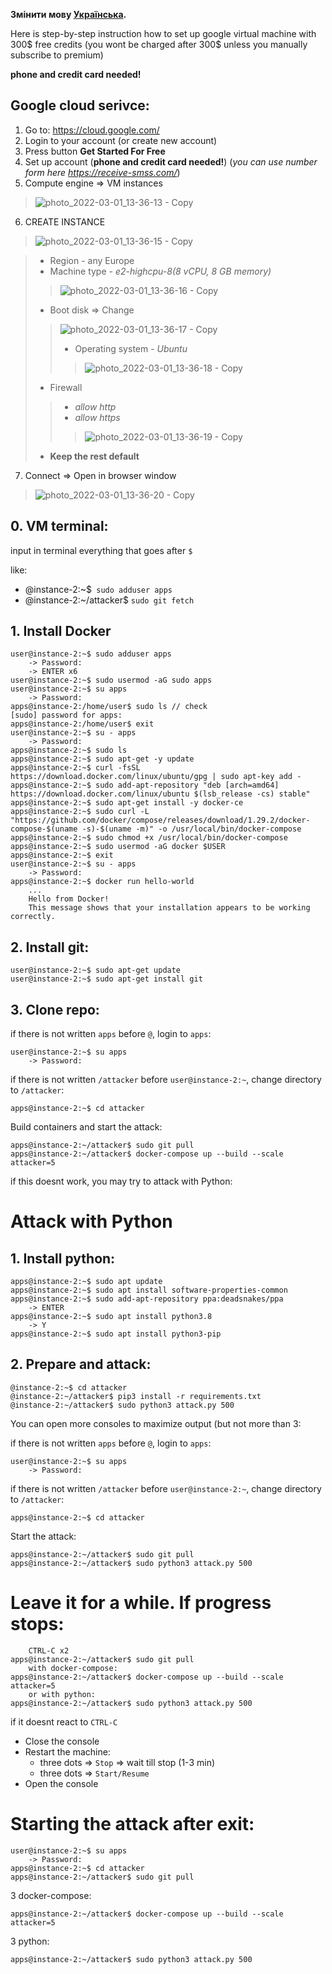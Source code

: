 **Змінити мову [Українська](README.md).**

Here is step-by-step instruction how to set up google virtual machine with 300$ free credits (you wont be charged after 300$ unless you manually subscribe to premium)

**phone and credit card needed!**

## Google cloud serivce:
1. Go to: https://cloud.google.com/
2. Login to your account (or create new account)
3. Press button **Get Started For Free**
4. Set up account (**phone and credit card needed!**) (*you can use number form here https://receive-smss.com/*)
5. Compute engine => VM instances 
> ![photo_2022-03-01_13-36-13 - Copy](https://user-images.githubusercontent.com/98760727/157469549-dd85283d-26dc-4b70-940c-88d32f28080b.jpg)

6. CREATE INSTANCE
> ![photo_2022-03-01_13-36-15 - Copy](https://user-images.githubusercontent.com/98760727/157469573-e372ad5b-e8ef-48ce-815a-f50f81678858.jpg)

> - Region - any Europe
> - Machine type - *e2-highcpu-8(8 vCPU, 8 GB memory)*
>> ![photo_2022-03-01_13-36-16 - Copy](https://user-images.githubusercontent.com/98760727/157469599-584882e3-497d-4ed4-8b12-49c6d192dc17.jpg)
> - Boot disk => Change 
>> ![photo_2022-03-01_13-36-17 - Copy](https://user-images.githubusercontent.com/98760727/157469618-0e539d2f-41ad-40dc-a6af-eeb62dbaf0a1.jpg)
>> - Operating system - *Ubuntu*
>>> ![photo_2022-03-01_13-36-18 - Copy](https://user-images.githubusercontent.com/98760727/157469648-17521ca3-60f9-4551-9a23-1827df39c83f.jpg)
> - Firewall 
>>	- *allow http*
>>	- *allow https*
>>> ![photo_2022-03-01_13-36-19 - Copy](https://user-images.githubusercontent.com/98760727/157469677-c782156a-0fde-439f-931e-745547c732eb.jpg)
>
> - **Keep the rest default**

7. Connect => Open in browser window
> ![photo_2022-03-01_13-36-20 - Copy](https://user-images.githubusercontent.com/98760727/157469700-3912dbcd-1438-47ee-984f-d459b639c12d.jpg)


## 0. VM terminal:
input in terminal everything that goes after `$`

like:
- @instance-2:~$` sudo adduser apps`
- @instance-2:~/attacker$ `sudo git fetch`


## 1. Install Docker
     

    user@instance-2:~$ sudo adduser apps
    	-> Password:
    	-> ENTER x6
    user@instance-2:~$ sudo usermod -aG sudo apps
    user@instance-2:~$ su apps
    	-> Password:
    apps@instance-2:/home/user$ sudo ls // check
    [sudo] password for apps:
    apps@instance-2:/home/user$ exit
    user@instance-2:~$ su - apps
    	-> Password:
    apps@instance-2:~$ sudo ls
    apps@instance-2:~$ sudo apt-get -y update
    apps@instance-2:~$ curl -fsSL https://download.docker.com/linux/ubuntu/gpg | sudo apt-key add -
    apps@instance-2:~$ sudo add-apt-repository "deb [arch=amd64] https://download.docker.com/linux/ubuntu $(lsb_release -cs) stable"
    apps@instance-2:~$ sudo apt-get install -y docker-ce
    apps@instance-2:~$ sudo curl -L "https://github.com/docker/compose/releases/download/1.29.2/docker-compose-$(uname -s)-$(uname -m)" -o /usr/local/bin/docker-compose
    apps@instance-2:~$ sudo chmod +x /usr/local/bin/docker-compose
    apps@instance-2:~$ sudo usermod -aG docker $USER
    apps@instance-2:~$ exit
    user@instance-2:~$ su - apps
    	-> Password:
    apps@instance-2:~$ docker run hello-world
    	...
    	Hello from Docker!
    	This message shows that your installation appears to be working correctly.

## 2. Install git:

    user@instance-2:~$ sudo apt-get update
    user@instance-2:~$ sudo apt-get install git
    
## 3. Clone repo:

if there is not written `apps` before  `@`, login to `apps`:

    user@instance-2:~$ su apps
    	-> Password: 
	
if there is not written `/attacker` before  `user@instance-2:~`, change directory to `/attacker`:

    apps@instance-2:~$ cd attacker
		

Build containers and start the attack:

    apps@instance-2:~/attacker$ sudo git pull
    apps@instance-2:~/attacker$ docker-compose up --build --scale attacker=5


if this doesnt work, you may try to attack with Python:


# Attack with Python
## 1. Install python:

    apps@instance-2:~$ sudo apt update
    apps@instance-2:~$ sudo apt install software-properties-common
    apps@instance-2:~$ sudo add-apt-repository ppa:deadsnakes/ppa
    	-> ENTER
    apps@instance-2:~$ sudo apt install python3.8
    	-> Y
    apps@instance-2:~$ sudo apt install python3-pip

## 2. Prepare and attack:

    @instance-2:~$ cd attacker
    @instance-2:~/attacker$ pip3 install -r requirements.txt
    @instance-2:~/attacker$ sudo python3 attack.py 500

You can open more consoles to maximize output (but not more than 3:

if there is not written `apps` before  `@`, login to `apps`:

    user@instance-2:~$ su apps
    	-> Password: 
	
if there is not written `/attacker` before  `user@instance-2:~`, change directory to `/attacker`:

    apps@instance-2:~$ cd attacker
				
Start the attack:

    apps@instance-2:~/attacker$ sudo git pull
    apps@instance-2:~/attacker$ sudo python3 attack.py 500
    

# Leave it for a while. If progress stops:

		СTRL-C x2
    apps@instance-2:~/attacker$ sudo git pull
    	with docker-compose:
    apps@instance-2:~/attacker$ docker-compose up --build --scale attacker=5
    	or with python:
    apps@instance-2:~/attacker$ sudo python3 attack.py 500
    
if it doesnt react to `CTRL-C`

- Close the console
- Restart the machine:
	- three dots => `Stop` => wait till stop (1-3 min)
	- three dots => `Start/Resume`
- Open the console

# Starting the attack after exit:

	user@instance-2:~$ su apps
    	-> Password: 
    apps@instance-2:~$ cd attacker
    apps@instance-2:~/attacker$ sudo git pull
	
З docker-compose:

    apps@instance-2:~/attacker$ docker-compose up --build --scale attacker=5
	
З python:

    apps@instance-2:~/attacker$ sudo python3 attack.py 500
	
